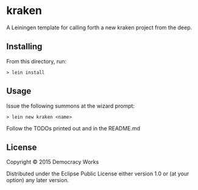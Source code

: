 # kraken

A Leiningen template for calling forth a new kraken project from the
deep.

## Installing

From this directory, run:

```
> lein install
```

## Usage

Issue the following summons at the wizard prompt:

```
> lein new kraken <name>
```

Follow the TODOs printed out and in the README.md

## License

Copyright © 2015 Democracy Works

Distributed under the Eclipse Public License either version 1.0 or (at
your option) any later version.
